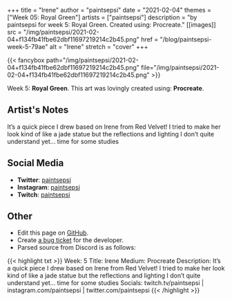 +++
title =       "Irene"
author =      "paintsepsi"
date =        "2021-02-04"
themes =      ["Week 05: Royal Green"]
artists =     ["paintsepsi"]
description = "by paintsepsi for week 5: Royal Green. Created using: Procreate."
[[images]]
              src = "/img/paintsepsi/2021-02-04+f134fb41fbe62dbf11697219214c2b45.png"
              href = "/blog/paintsepsi-week-5-79ae"
              alt = "Irene"
              stretch = "cover"
+++


{{< fancybox path="/img/paintsepsi/2021-02-04+f134fb41fbe62dbf11697219214c2b45.png" file="/img/paintsepsi/2021-02-04+f134fb41fbe62dbf11697219214c2b45.png" >}}


Week 5: **Royal Green**. This art was lovingly created using: **Procreate**.

## Artist's Notes

It’s a quick piece I drew based on Irene from Red Velvet! I tried to make her look kind of like a jade statue but the reflections and lighting I don’t quite understand yet... time for some studies

## Social Media

- **Twitter**: <a href='https://twitter.com/paintsepsi' target='_blank'>paintsepsi</a>
- **Instagram**: <a href='https://instagram.com/paintsepsi' target='_blank'>paintsepsi</a>
- **Twitch**: <a href='https://twitch.tv/paintsepsi' target='_blank'>paintsepsi</a>


## Other

- Edit this page on [GitHub](https://github.com/teaminkling/web-refresh/edit/main/blog/content/blog/paintsepsi-week-5-79ae.md).
- Create [a bug ticket](https://github.com/teaminkling/web-refresh/issues/new?assignees=&labels=bug&template=problem-report.md&title=) for the developer.
- Parsed source from Discord is as follows:

{{< highlight txt >}}
Week: 5
Title: Irene
Medium: Procreate
Description: It’s a quick piece I drew based on Irene from Red Velvet! I tried to make her look kind of like a jade statue but the reflections and lighting I don’t quite understand yet... time for some studies
Socials: twitch.tv/paintsepsi | instagram.com/paintsepsi | twitter.com/paintsepsi
{{< /highlight >}}